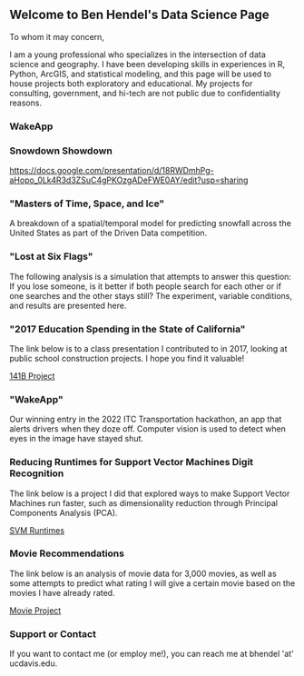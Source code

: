 ## Welcome to Ben Hendel's Data Science Page

To whom it may concern,

I am a young professional who specializes in the intersection of data science and geography. I have been developing skills in experiences in R, Python, ArcGIS, and statistical modeling, and this page will be used to house projects both exploratory and educational. My projects for consulting, government, and hi-tech are not public due to confidentiality reasons.

### WakeApp


### Snowdown Showdown

https://docs.google.com/presentation/d/18RWDmhPg-aHopo_0Lk4R3d3ZSuC4gPKOzgADeFWE0AY/edit?usp=sharing

### "Masters of Time, Space, and Ice"

A breakdown of a spatial/temporal model for predicting snowfall across the United States as part of the Driven Data competition.

### "Lost at Six Flags"

The following analysis is a simulation that attempts to answer this question: If you lose someone, is it better if both people search for each other or if one searches and the other stays still? The experiment, variable conditions, and results are presented here.

### "2017 Education Spending in the State of California"

The link below is to a class presentation I contributed to in 2017, looking at public school construction projects. I hope you find it valuable! 

<a href="Final_Presentation.html">141B Project</a> 

### "WakeApp"

Our winning entry in the 2022 ITC Transportation hackathon, an app that alerts drivers when they doze off. Computer vision is used to detect when eyes in the image have stayed shut.

### Reducing Runtimes for Support Vector Machines Digit Recognition 

The link below is a project I did that explored ways to make Support Vector Machines run faster, such as dimensionality reduction through Principal Components Analysis (PCA).

<a href="sta141cproj.htm">SVM Runtimes</a> 

### Movie Recommendations

The link below is an analysis of movie data for 3,000 movies, as well as some attempts to predict what rating I will give a certain movie based on the movies I have already rated.

<a href="bcl_244169881.htm">Movie Project</a> 


### Support or Contact
 If you want to contact me (or employ me!), you can reach me at bhendel 'at' ucdavis.edu. 
 
